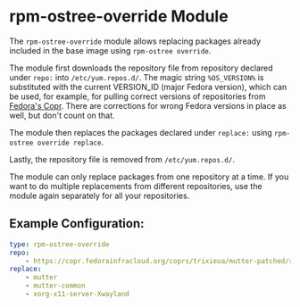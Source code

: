 # rpm-ostree-override Module

The `rpm-ostree-override` module allows replacing packages already included in the base image using `rpm-ostree override`.

The module first downloads the repository file from repository declared under `repo:` into `/etc/yum.repos.d/`. The magic string `%OS_VERSION%` is substituted with the current VERSION_ID (major Fedora version), which can be used, for example, for pulling correct versions of repositories from [Fedora's Copr](https://copr.fedorainfracloud.org/). There are corrections for wrong Fedora versions in place as well, but don't count on that.

The module then replaces the packages declared under `replace:` using `rpm-ostree override replace`.

Lastly, the repository file is removed from `/etc/yum.repos.d/`.

The module can only replace packages from one repository at a time. If you want to do multiple replacements from different repositories, use the module again separately for all your repositories.

## Example Configuration:

```yaml
type: rpm-ostree-override
repo:
    - https://copr.fedorainfracloud.org/coprs/trixieua/mutter-patched/repo/fedora-%OS_VERSION%/trixieua-mutter-patched.repo
replace:
    - mutter
    - mutter-common
    - xorg-x11-server-Xwayland
```